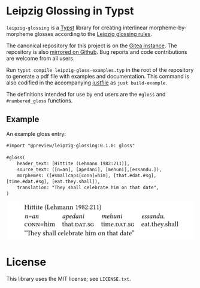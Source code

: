 # Leipzig Glossing in Typst

`leipzig-glossing` is a [Typst](https://github.com/typst/typst) library for
creating interlinear morpheme-by-morpheme glosses according to the [Leipzig
glossing rules](https://www.eva.mpg.de/lingua/pdf/Glossing-Rules.pdf).


The canonical repository for this project is on the [Gitea
instance](https://code.everydayimshuflin.com/greg/typst-lepizig-glossing). The
repository is also [mirrored on
Github](https://github.com/neunenak/typst-leipzig-glossing/). Bug reports and
code contributions are welcome from all users.


Run `typst compile leipzig-gloss-examples.typ` in the root of the repository to
generate a pdf file with examples and documentation. This command is also
codified in the accompanying [justfile](https://github.com/casey/just) as `just
build-example`.

The definitions intended for use by end users are the `#gloss` and
`#numbered_gloss` functions.

## Example

An example gloss entry:

```
#import "@preview/leipzig-glossing:0.1.0: gloss"

#gloss(
    header_text: [Hittite (Lehmann 1982:211)],
    source_text: ([n=an], [apedani], [mehuni],[essandu.]),
    morphemes: ([#smallcaps[conn]=him], [that.#dat.#sg], [time.#dat.#sg], [eat.they.shall]),
    translation: "They shall celebrate him on that date",
)

```

![Example typeset gloss](./leipzig-example.png)


# License
This library uses the MIT license; see `LICENSE.txt`.

